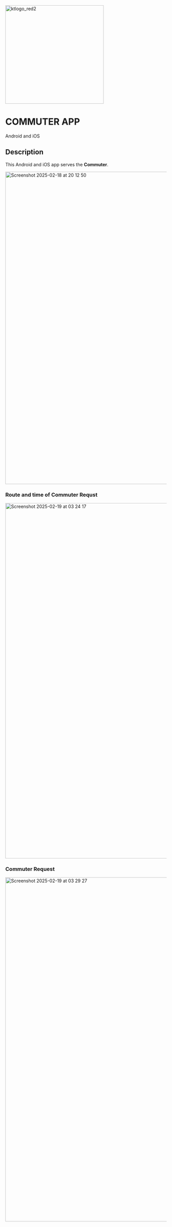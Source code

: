 

<img width="307" alt="ktlogo_red2" src="https://github.com/user-attachments/assets/7763f3c8-855c-4e49-8263-2f3ab4e314e0" />

# COMMUTER  APP

Android and iOS

## Description
This Android and iOS app serves the **Commuter**.


<img width="974" alt="Screenshot 2025-02-18 at 20 12 50" src="https://github.com/user-attachments/assets/9aab7c10-383a-4b1f-9544-5e0a0d7a7316" />

### Route and time of Commuter Requst
<img width="1108" alt="Screenshot 2025-02-19 at 03 24 17" src="https://github.com/user-attachments/assets/b24ea5ee-bd7a-4f94-9a81-f51e44d567b3" />

### Commuter Request
<img width="1073" alt="Screenshot 2025-02-19 at 03 29 27" src="https://github.com/user-attachments/assets/05d4463e-af18-4020-a4e2-9b5d32ee1319" />
